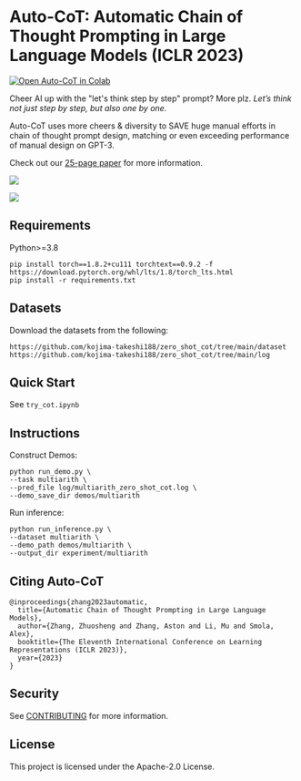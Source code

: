 # Auto-CoT: Automatic Chain of Thought Prompting in Large Language Models (ICLR 2023)

[![Open Auto-CoT in Colab](https://colab.research.google.com/assets/colab-badge.svg)](https://colab.research.google.com/github/amazon-science/auto-cot/blob/main/try_cot_colab.ipynb)

Cheer AI up with the "let's think step by step" prompt? More plz. *Let’s think not just step by step, but also one by
one.*

Auto-CoT uses more cheers & diversity to SAVE huge manual efforts in chain of thought prompt design, matching or even
exceeding performance of manual design on GPT-3.

Check out our [25-page paper](https://arxiv.org/pdf/2210.03493.pdf) for more information.

![](https://user-images.githubusercontent.com/22279212/194787183-a1f8dff8-a0ad-43a1-827f-819671503860.png)

![](https://user-images.githubusercontent.com/22279212/194787130-d28c9191-588c-41d2-a259-62377f19c934.png)

## Requirements

Python>=3.8

```
pip install torch==1.8.2+cu111 torchtext==0.9.2 -f https://download.pytorch.org/whl/lts/1.8/torch_lts.html
pip install -r requirements.txt
```

## Datasets

Download the datasets from the following:

```
https://github.com/kojima-takeshi188/zero_shot_cot/tree/main/dataset
https://github.com/kojima-takeshi188/zero_shot_cot/tree/main/log
```

## Quick Start

See ```try_cot.ipynb```

## Instructions

Construct Demos:

```
python run_demo.py \
--task multiarith \
--pred_file log/multiarith_zero_shot_cot.log \
--demo_save_dir demos/multiarith
```

Run inference:

```
python run_inference.py \
--dataset multiarith \
--demo_path demos/multiarith \
--output_dir experiment/multiarith
```

## Citing Auto-CoT

```
@inproceedings{zhang2023automatic,
  title={Automatic Chain of Thought Prompting in Large Language Models},
  author={Zhang, Zhuosheng and Zhang, Aston and Li, Mu and Smola, Alex},
  booktitle={The Eleventh International Conference on Learning Representations (ICLR 2023)},
  year={2023}
}
```

## Security

See [CONTRIBUTING](CONTRIBUTING.md#security-issue-notifications) for more information.

## License

This project is licensed under the Apache-2.0 License.
